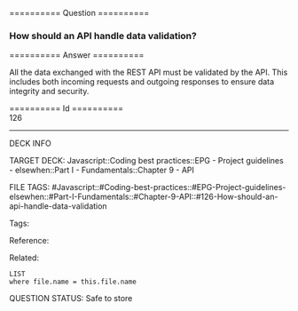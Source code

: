 ========== Question ==========  

### How should an API handle data validation?  

========== Answer ==========  

All the data exchanged with the REST API must be validated by the API. This includes both incoming requests and outgoing responses to ensure data integrity and security.

========== Id ==========  
126

---

DECK INFO

TARGET DECK: Javascript::Coding best practices::EPG - Project guidelines - elsewhen::Part I - Fundamentals::Chapter 9 - API

FILE TAGS: #Javascript::#Coding-best-practices::#EPG-Project-guidelines-elsewhen::#Part-I-Fundamentals::#Chapter-9-API::#126-How-should-an-api-handle-data-validation

Tags:

Reference:

Related:

```dataview
LIST
where file.name = this.file.name
````
QUESTION STATUS: Safe to store
